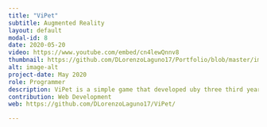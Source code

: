 ```yaml
---
title: "ViPet"
subtitle: Augmented Reality
layout: default
modal-id: 8
date: 2020-05-20
video: https://www.youtube.com/embed/cn4lewQnnv8
thumbnail: https://github.com/DLorenzoLaguno17/Portfolio/blob/master/img/portfolio/ViPet.gif?raw=true
alt: image-alt
project-date: May 2020
role: Programmer
description: ViPet is a simple game that developed uby three third year students in four days using Unity and Vuforia. In it, you have to take care of your virtual mascot. He has three different state bars, each one with its own specific related actions, and you have to ensure none of them drops down to 50%. Depending on how he is feeling, the pet shows his different emotions. We use two AR targets, one for each game scenery.
contribution: Web Development
web: https://github.com/DLorenzoLaguno17/ViPet/

---
```

